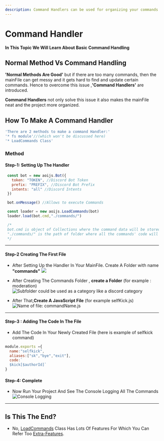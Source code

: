 ```yaml
---
description: Command Handlers can be used for organizing your commands
---
```


# Command Handler
 **In This Topic We Will Learn About Basic Command Handling**

## Normal Method Vs Command Handling 

**'Normal Methods Are Good'** but if there are too many commands, then the mainFile can get messy and it gets hard to find and update certain commands. Hence to overcome this issue ,**'Command Handlers'** are introduced.

**Command Handlers** not only solve this issue it also makes the mainFile neat and the project more organized.
## How To Make A Command Handler 
```js
'There are 2 methods to make a command Handler:'
'* fs module'//(which won't be discussed here)
'* LoadCommands Class'
```
### Method 
#### Step-1: Setting Up The Handler 

```javascript
 const bot = new aoijs.Bot({
   token: "TOKEN", //Discord Bot Token
   prefix: "PREFIX", //Discord Bot Prefix
   intents: "all" //Discord Intents 
 })

 bot.onMessage() //Allows to execute Commands

 const loader = new aoijs.LoadCommands(bot)
 loader.load(bot.cmd,"./commands/")

 /*
 bot.cmd is object of Collections where the command data will be stored
 "./commands/" is the path of folder where all the commands' code will be present
 */
```
---
#### Step-2 Creating The First File 
* After Setting Up the Handler In Your MainFile. Create A Folder with name **"commands"**
![](../../.gitbook/assets/screenshot-2020-11-23-at-9.54.22-pm.png)

* After Creating The Commands Folder , **create a Folder** (for example : moderation)
![Subfolder could be used as a category like a discord category](../../.gitbook/assets/screenshot-2020-11-23-at-9.57.28-pm.png)

* After That,**Create A JavaScript File** (for example selfKick.js)
![Name of file: commandName.js](../../.gitbook/assets/selfKick.js.png)
---
#### Step-3 : Adding The Code In The File
* Add The Code In Your Newly Created File (here is example of selfkick command)
```javascript
module.exports ={
  name:"selfkick",
  aliases:["sk","bye","exit"],
  code:`
  $kick[$authorId]`
}
```
#### Step-4: Complete
* Now Run Your Project And See The Console Logging All The Commands 
![Console Logging](../../.gitbook/assets/commadLogging.png)
---
## Is This The End?
 * No, [LoadCommands](../../class/loadCommands.md) Class Has Lots Of Features For Which You Can Refer Too [Extra-Features](extraFeature.md).